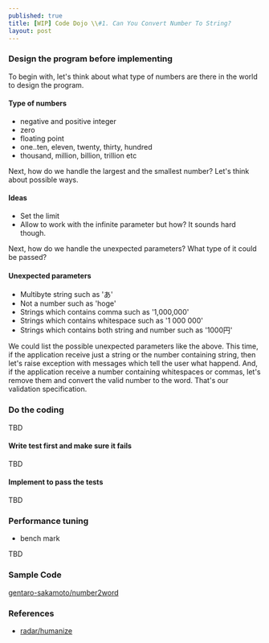 ```yaml
---
published: true
title: [WIP] Code Dojo \\#1. Can You Convert Number To String?
layout: post
---
```

### Design the program before implementing

To begin with, let's think about what type of numbers are there in the world to design the program.

#### Type of numbers
- negative and positive integer
- zero
- floating point
- one..ten, eleven, twenty, thirty, hundred
- thousand, million, billion, trillion etc

Next, how do we handle the largest and the smallest number? Let's think about possible ways.

#### Ideas
- Set the limit
- Allow to work with the infinite parameter but how? It sounds hard though.

Next, how do we handle the unexpected parameters? What type of it could be passed?

#### Unexpected parameters
- Multibyte string such as 'あ'
- Not a number such as 'hoge'
- Strings which contains comma such as '1,000,000'
- Strings which contains whitespace such as '1 000 000'
- Strings which contains both string and number such as '1000円'

We could list the possible unexpected parameters like the above. This time, if the application receive just a string or the number containing string, then let's raise exception with messages which tell the user what happend. And, if the application receive a number containing whitespaces or commas, let's remove them and convert the valid number to the word. That's our validation specification.

### Do the coding
TBD

#### Write test first and make sure it fails
TBD

#### Implement to pass the tests
TBD

### Performance tuning
- bench mark

TBD

### Sample Code
[gentaro-sakamoto/number2word](https://github.com/gentaro-sakamoto/number2word)


### References
- [radar/humanize](https://github.com/radar/humanize)
